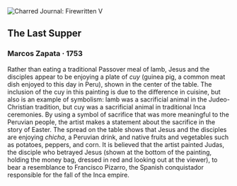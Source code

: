 <div class="artwork-of-the-day">
  <div class="container">
    <div class="img-wrapper">
      <img
        src="https://uploads7.wikiart.org/00146/images/marcos-zapata/marcos-zapata.jpg!Large.jpg"
        alt="Charred Journal: Firewritten V" />
    </div>
    <div class="artwork-detail">
      <div class="artwork-origin"> 
        <h2 class="artwork-name">The Last Supper</h2>
        <h3 class="artist">
          Marcos Zapata
                    ·  1753
        </h3>
      </div>
      <p class="description">
        <span class="artwork-description-text ng-binding" ng-bind-html="viewModel.ArtworkOfTheDay.Description | unsafe">Rather than eating a traditional Passover meal of lamb, Jesus and the disciples appear to be enjoying a plate of <i>cuy</i> (guinea pig, a common meat dish enjoyed to this day in Peru), shown in the center of the table. The inclusion of the cuy in this painting is due to the difference in cuisine, but also is an example of symbolism: lamb was a sacrificial animal in the Judeo-Christian tradition, but cuy was a sacrificial animal in traditional Inca ceremonies. By using a symbol of sacrifice that was more meaningful to the Peruvian people, the artist makes a statement about the sacrifice in the story of Easter. The spread on the table shows that Jesus and the disciples are enjoying <i>chicha</i>, a Peruvian drink, and native fruits and vegetables such as potatoes, peppers, and corn. It is believed that the artist painted Judas, the disciple who betrayed Jesus (shown at the bottom of the painting, holding the money bag, dressed in red and looking out at the viewer), to bear a resemblance to Francisco Pizarro, the Spanish conquistador responsible for the fall of the Inca empire.</span>
                        <div class="text-shadow-container" ng-show="showShadow" style=""></div>
      </p>
    </div>
  </div>

</div>
